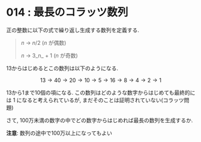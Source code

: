# 014 : 最長のコラッツ数列

正の整数に以下の式で繰り返し生成する数列を定義する.

> _n_ → _n_/2 (_n_ が偶数)
>
> _n_ → 3_n_ + 1 (_n_ が奇数)

13からはじめるとこの数列は以下のようになる.

$$13 → 40 → 20 → 10 → 5 → 16 → 8 → 4 → 2 → 1$$

13から1まで10個の項になる. この数列はどのような数字からはじめても最終的には 1 になると考えられているが, まだそのことは証明されていない(コラッツ問題)

さて, 100万未満の数字の中でどの数字からはじめれば最長の数列を生成するか.

**注意**: 数列の途中で100万以上になってもよい
